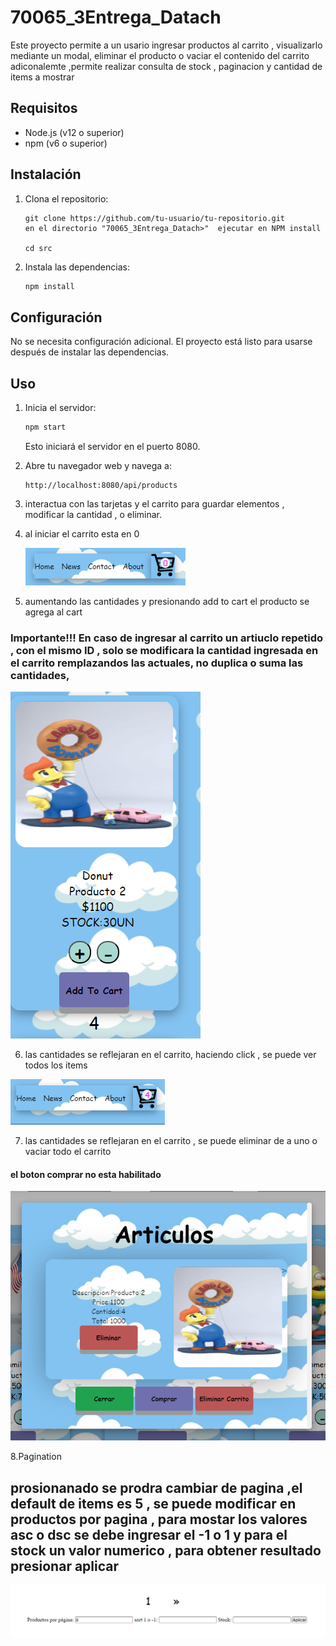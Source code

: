 # 70065_3Entrega_Datach


Este proyecto permite a un usario ingresar  productos al carrito , visualizarlo mediante un modal, eliminar el producto o vaciar el contenido del carrito 
adiconalemte ,permite realizar consulta de stock , paginacion y  cantidad de items a mostrar 

## Requisitos

- Node.js (v12 o superior)
- npm (v6 o superior)

## Instalación

1. Clona el repositorio:

    ```
    git clone https://github.com/tu-usuario/tu-repositorio.git
    en el directorio "70065_3Entrega_Datach>"  ejecutar en NPM install
    
    cd src
    ```

2. Instala las dependencias:

    ```bash
    npm install
    ```

## Configuración

No se necesita configuración adicional. El proyecto está listo para usarse después de instalar las dependencias.

## Uso

1. Inicia el servidor:

    ```bash
    npm start
    ```

    Esto iniciará el servidor en el puerto 8080.

2. Abre tu navegador web y navega a:

    ```
    http://localhost:8080/api/products
    ```


3. interactua con las tarjetas y el carrito para  guardar elementos , modificar la cantidad , o eliminar.


4. al iniciar el carrito esta en 0

   ![carrito vacio al iniciar la app](animatedCollection/src/public/img/carrito_vacio.png)
   
5. aumentando las cantidades y presionando add to cart el producto se agrega al cart
  ### Importante!!! En caso de ingresar al carrito un artiuclo repetido , con el mismo ID , solo se modificara la cantidad ingresada en el carrito remplazandos las actuales, no duplica o suma las cantidades, 
   
  ![card en 0 ](animatedCollection/src/public/img/card_elemetos.png)

6. las cantidades se reflejaran en el carrito, haciendo click , se puede ver todos los items

  ![carrtio con items ](animatedCollection/src/public/img/carrito_con_items.png)

7. las cantidades se reflejaran en el carrito , se puede eliminar de a uno o vaciar todo el carrito
 #### el boton comprar no esta habilitado

   
  ![modal con itesms ](animatedCollection/src/public/img/modal.png) 

8.Pagination
## prosionanado se prodra cambiar de pagina ,el default de items es 5 , se puede modificar en productos por pagina , para mostar los valores asc o dsc se debe ingresar el -1 o 1 y para el stock un valor numerico , para obtener resultado presionar aplicar
![pagination ](animatedCollection/src/public/img/pagination.png) 



   




